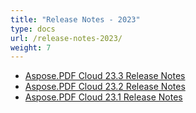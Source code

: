 ```yaml
---
title: "Release Notes - 2023"
type: docs
url: /release-notes-2023/
weight: 7
---
```


- [Aspose.PDF Cloud 23.3 Release Notes](/pdf/aspose-pdf-cloud-23-3-release-notes/)
- [Aspose.PDF Cloud 23.2 Release Notes](/pdf/aspose-pdf-cloud-23-2-release-notes/)
- [Aspose.PDF Cloud 23.1 Release Notes](/pdf/aspose-pdf-cloud-23-1-release-notes/)
